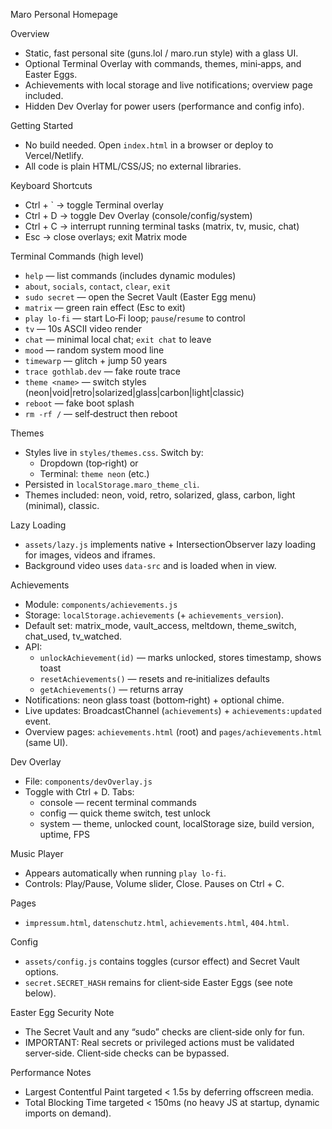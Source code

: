 Maro Personal Homepage

Overview
- Static, fast personal site (guns.lol / maro.run style) with a glass UI.
- Optional Terminal Overlay with commands, themes, mini‑apps, and Easter Eggs.
- Achievements with local storage and live notifications; overview page included.
- Hidden Dev Overlay for power users (performance and config info).

Getting Started
- No build needed. Open `index.html` in a browser or deploy to Vercel/Netlify.
- All code is plain HTML/CSS/JS; no external libraries.

Keyboard Shortcuts
- Ctrl + `  → toggle Terminal overlay
- Ctrl + D  → toggle Dev Overlay (console/config/system)
- Ctrl + C  → interrupt running terminal tasks (matrix, tv, music, chat)
- Esc       → close overlays; exit Matrix mode

Terminal Commands (high level)
- `help` — list commands (includes dynamic modules)
- `about`, `socials`, `contact`, `clear`, `exit`
- `sudo secret` — open the Secret Vault (Easter Egg menu)
- `matrix` — green rain effect (Esc to exit)
- `play lo-fi` — start Lo‑Fi loop; `pause`/`resume` to control
- `tv` — 10s ASCII video render
- `chat` — minimal local chat; `exit chat` to leave
- `mood` — random system mood line
- `timewarp` — glitch + jump 50 years
- `trace gothlab.dev` — fake route trace
- `theme <name>` — switch styles (neon|void|retro|solarized|glass|carbon|light|classic)
- `reboot` — fake boot splash
- `rm -rf /` — self‑destruct then reboot

Themes
- Styles live in `styles/themes.css`. Switch by:
  - Dropdown (top‑right) or
  - Terminal: `theme neon` (etc.)
- Persisted in `localStorage.maro_theme_cli`.
- Themes included: neon, void, retro, solarized, glass, carbon, light (minimal), classic.

Lazy Loading
- `assets/lazy.js` implements native + IntersectionObserver lazy loading for images, videos and iframes.
- Background video uses `data-src` and is loaded when in view.

Achievements
- Module: `components/achievements.js`
- Storage: `localStorage.achievements` (+ `achievements_version`).
- Default set: matrix_mode, vault_access, meltdown, theme_switch, chat_used, tv_watched.
- API:
  - `unlockAchievement(id)` — marks unlocked, stores timestamp, shows toast
  - `resetAchievements()` — resets and re‑initializes defaults
  - `getAchievements()` — returns array
- Notifications: neon glass toast (bottom‑right) + optional chime.
- Live updates: BroadcastChannel (`achievements`) + `achievements:updated` event.
- Overview pages: `achievements.html` (root) and `pages/achievements.html` (same UI).

Dev Overlay
- File: `components/devOverlay.js`
- Toggle with Ctrl + D. Tabs:
  - console — recent terminal commands
  - config — quick theme switch, test unlock
  - system — theme, unlocked count, localStorage size, build version, uptime, FPS

Music Player
- Appears automatically when running `play lo-fi`.
- Controls: Play/Pause, Volume slider, Close. Pauses on Ctrl + C.

Pages
- `impressum.html`, `datenschutz.html`, `achievements.html`, `404.html`.

Config
- `assets/config.js` contains toggles (cursor effect) and Secret Vault options.
- `secret.SECRET_HASH` remains for client‑side Easter Eggs (see note below).

Easter Egg Security Note
- The Secret Vault and any “sudo” checks are client‑side only for fun.
- IMPORTANT: Real secrets or privileged actions must be validated server‑side. Client‑side checks can be bypassed.

Performance Notes
- Largest Contentful Paint targeted < 1.5s by deferring offscreen media.
- Total Blocking Time targeted < 150ms (no heavy JS at startup, dynamic imports on demand).
